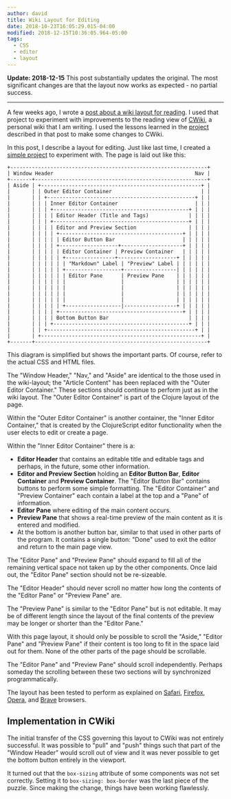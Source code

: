 ```yaml
---
author: david
title: Wiki Layout for Editing
date: 2018-10-23T16:05:29.015-04:00
modified: 2018-12-15T10:36:05.964-05:00
tags:
  - CSS
  - editor
  - layout
---
```


**Update: 2018-12-15** This post substantially updates the original. The most significant changes are that the layout now works as expected - no partial success.

---

A few weeks ago, I wrote a [post about a wiki layout for reading](https://yo-dave.com/2018/09/23/wiki-layout-for-reading/). I used that project to experiment with improvements to the reading view of [CWiki](https://helixteamhub.cloud/Regolith/projects/binom-stats/repositories/cwiki/tree/default), a personal wiki that I am writing. I used the lessons learned in the [project](https://bitbucket.org/David_Clark/wiki-layout/src/default/) described in that post to make some changes to CWiki.

In this post, I describe a layout for editing. Just like last time, I created a [simple project](https://helixteamhub.cloud/Regolith/projects/binom-stats/repositories/wiki-editor-layout/tree/default) to experiment with. The page is laid out like this:

```
+----------------------------------------------------------------+
| Window Header                                              Nav |
+-------+--------------------------------------------------------+
| Aside | +----------------------------------------------------+ | 
|       | | Outer Editor Container                             | |
|       | | +------------------------------------------------+ | |
|       | | | Inner Editor Container                         | | |
|       | | | +--------------------------------------------+ | | |
|       | | | | Editor Header (Title and Tags)             | | | |
|       | | | +--------------------------------------------+ | | |
|       | | | | Editor and Preview Section                 | | | |
|       | | | | +----------------------------------------+ | | | |
|       | | | | | Editor Button Bar                      | | | | | 
|       | | | | +-------------------+--------------------+ | | | |
|       | | | | | Editor Container | Preview Container   | | | | |
|       | | | | | +----------------+-------------------+ | | | | |
|       | | | | | | "Markdown" Label | "Preview" Label | | | | | |
|       | | | | | +------------------+-----------------| | | | | |
|       | | | | | | Editor Pane      | Preview Pane    | | | | | |
|       | | | | | |                  |                 | | | | | |
|       | | | | | |                  |                 | | | | | |
|       | | | | | |                  |                 | | | | | |
|       | | | | | |                  |                 | | | | | |
|       | | | | | +------------------|-----------------+ | | | | |
|       | | | | +----------------------------------------+ | | | |
|       | | | | Bottom Button Bar                          | | | |  
|       | | | +--------------------------------------------+ | | |
|       | | +------------------------------------------------+ | |
|       | +----------------------------------------------------+ | 
+-------+--------------------------------------------------------+
```

This diagram is simplified​ but shows the important parts. Of course, refer to the actual CSS and HTML files.

The "Window Header," "Nav," and "Aside" are identical to the those used in the wiki-layout; the "Article Content" has been replaced with the "Outer Editor Container." These sections should continue to perform just as in the wiki layout. The "Outer Editor Container" is part of the Clojure layout of the page.

Within the "Outer Editor Container" is another container, the "Inner Editor Container," that is created by the ClojureScript editor functionality when the user elects to edit or create a page.

Within the "Inner Editor Container" there is a:

* **Editor Header** that contains an editable title and editable tags and perhaps, in the future, some other information.
* **Editor and Preview Section** holding an **Editor Button Bar**, **Editor Container** and **Preview Container**. The "Editor Button Bar" contains buttons to perform some simple formatting.
   The "Editor Container" and "Preview Container" each contain a label at the top and a "Pane" of information.
* **Editor Pane** where editing of the main content occurs.
* **Preview Pane** that shows a real-time preview of the main content as it is entered and modified.
* At the bottom is another button bar, similar to that used in other parts of the program. It contains a single button: "Done" used to exit the editor and return to the main page view.

The "Editor Pane" and "Preview Pane" should expand to fill all of the remaining vertical space not taken up by the other components.
Once laid out, the "Editor Pane" section should not be re-sizeable.

The "Editor Header" should never scroll no matter how long the contents of the "Editor Pane" or "Preview Pane" are.

The "Preview Pane" is similar to the "Editor Pane" but is not editable. It may be of different length since the layout of the final contents of the preview may be longer or shorter than the "Editor Pane."

With this page layout​, it should only be possible to scroll the "Aside," "Editor Pane" and "Preview Pane" if their content is too long to fit in the space laid out for them. None of the other parts of the page should be scrollable.

The "Editor Pane" and "Preview Pane" should scroll independently. Perhaps someday the scrolling between these two sections will by synchronized programmatically.

The layout has been tested to perform as explained on [Safari](https://www.apple.com/safari/), [Firefox](https://www.mozilla.org/en-US/firefox/), [Opera](https://www.opera.com), and [Brave](https://brave.com) browsers.

## Implementation in CWiki ##

The initial transfer of the CSS governing this layout to CWiki was not entirely successful. It was possible to "pull" and "push" things such that part of the "Window Header" would scroll out of view and it was never possible to get the bottom button entirely​ in the viewport.

It turned out that the `box-sizing` attribute of some components​ was not set correctly. Setting it to `box-sizing: box-border` was the last piece of the puzzle. Since making the change, things have been working flawlessly.
